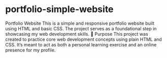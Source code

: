 # portfolio-simple-website
 
Portfolio Website
This is a simple and responsive portfolio website built using HTML and basic CSS. The project serves as a foundational step in showcasing my web development skills.
🚀 Purpose
This project was created to practice core web development concepts using plain HTML and CSS. It’s meant to act as both a personal learning exercise and an online presence for my profile.
